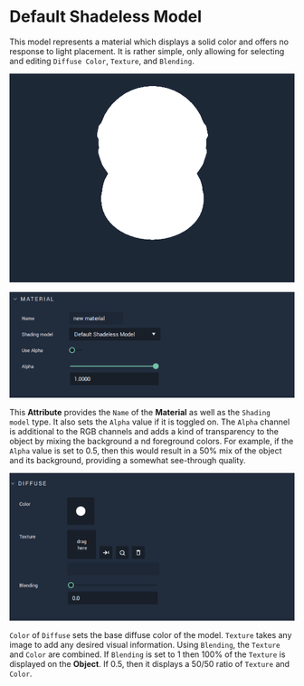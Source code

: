 # Default Shadeless Model 

This model represents a material which displays a solid color and offers no response to light placement. It is rather simple, only allowing for selecting and editing `Diffuse Color`, `Texture`, and `Blending`. 



![](../../.gitbook/assets/shadelessmodel1.png)

![Material](../../.gitbook/assets/shadelessmodel2.png)

This **Attribute** provides the `Name` of the **Material** as well as the `Shading model` type. It also sets the `Alpha` value if it is toggled on. The `Alpha` channel is additional to the RGB channels and adds a kind of transparency to the object by mixing the background a nd foreground colors. For example, if the `Alpha` value is set to 0.5, then this would result in a 50% mix of the object and its background, providing a somewhat see-through quality. 

![Diffuse](../../.gitbook/assets/shadelessmodel3.png)

`Color` of `Diffuse` sets the base diffuse color of the model. `Texture` takes any image to add any desired visual information. Using `Blending`, the `Texture` and `Color` are combined. If `Blending` is set to 1 then 100% of the `Texture` is displayed on the **Object**. If 0.5, then it displays a 50/50 ratio of `Texture` and `Color`. 